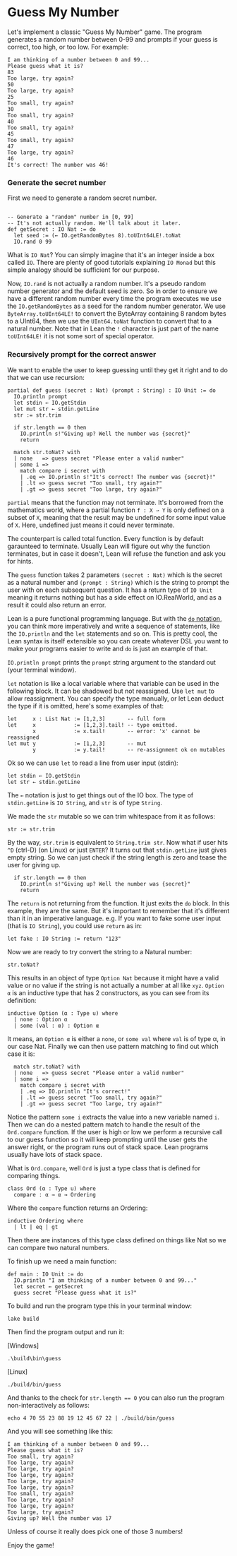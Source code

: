 # Guess My Number

Let's implement a classic "Guess My Number" game. The program generates a random number between 0-99 and prompts if your guess is correct, too high, or too low. For example:

```
I am thinking of a number between 0 and 99...
Please guess what it is?
83
Too large, try again?
50
Too large, try again?
25
Too small, try again?
30
Too small, try again?
40
Too small, try again?
45
Too small, try again?
47
Too large, try again?
46
It's correct! The number was 46!
```

### Generate the secret number

First we need to generate a random secret number.

```lean

-- Generate a "random" number in [0, 99]
-- It's not actually random. We'll talk about it later.
def getSecret : IO Nat := do
  let seed := (← IO.getRandomBytes 8).toUInt64LE!.toNat
  IO.rand 0 99
```

What is `IO Nat`? You can simply imagine that it's an integer inside a box called `IO`. There are
plenty of good tutorials explaining `IO Monad` but this simple analogy should be sufficient for our
purpose.

Now, `IO.rand` is not actually a random number. It's a pseudo random number generator and the
default seed is zero.  So in order to ensure we have a different random number every time the
program executes we use the `IO.getRandomBytes` as a seed for the random number generator.
We use `ByteArray.toUInt64LE!` to convert the ByteArray containing 8 random bytes to a UInt64, then we
use the `UInt64.toNat` function to convert that to a natural number.  Note that in Lean the `!`
character is just part of the name `toUInt64LE!` it is not some sort of special operator.

### Recursively prompt for the correct answer

We want to enable the user to keep guessing until they get it right and to do that we can use
recursion:

```lean
partial def guess (secret : Nat) (prompt : String) : IO Unit := do
  IO.println prompt
  let stdin ← IO.getStdin
  let mut str ← stdin.getLine
  str := str.trim

  if str.length == 0 then
    IO.println s!"Giving up? Well the number was {secret}"
    return

  match str.toNat? with
  | none   => guess secret "Please enter a valid number"
  | some i =>
    match compare i secret with
    | .eq => IO.println s!"It's correct! The number was {secret}!"
    | .lt => guess secret "Too small, try again?"
    | .gt => guess secret "Too large, try again?"
```

`partial` means that the function may not terminate. It's borrowed from the mathematics world, where
a partial function `f : X ⇀ Y` is only defined on a subset of `X`, meaning that the result may be
undefined for some input value of `X`. Here, undefined just means it could never terminate.

The counterpart is called total function. Every function is by default garaunteed to terminate.
Usually Lean will figure out why the function terminates, but in case it doesn't, Lean will refuse
the function and ask you for hints.

The `guess` function takes 2 parameters `(secret : Nat)` which is the secret as a natural number and
`(prompt : String)` which is the string to prompt the user with on each subsequent question.
It has a return type of `IO Unit` meaning it returns nothing but has a side effect on IO.RealWorld,
and as a result it could also return an error.

Lean is a pure functional programming language. But with the [`do`
notation](https://leanprover.github.io/lean4/doc/do.html), you can think more imperatively and write
a sequence of statements, like the `IO.println` and the `let` statements and so on. This is pretty
cool, the Lean syntax is itself extensible so you can create whatever DSL you want to make your
programs easier to write and `do` is just an example of that.

`IO.println prompt` prints the `prompt` string argument to the standard out (your terminal window).

`let` notation is like a local variable where that variable can be used in the following block. It
can be shadowed but not reassigned. Use `let mut` to allow reassignment. You can specify the type
manually, or let Lean deduct the type if it is omitted, here's some examples of that:

```lean
let     x : List Nat := [1,2,3]       -- full form
let     x            := [1,2,3].tail! -- type omitted.
        x            := x.tail!       -- error: 'x' cannot be reassigned
let mut y            := [1,2,3]       -- mut
        y            := y.tail!       -- re-assignment ok on mutables
```

Ok so we can use `let` to read a line from user input (stdin):

```lean
let stdin ← IO.getStdin
let str ← stdin.getLine
```

The `←` notation is just to get things out of the IO box. The type of `stdin.getLine` is `IO
String`, and `str` is of type `String`.

We made the `str` mutable so we can trim whitespace from it as follows:

```lean
str := str.trim
```

By the way, `str.trim` is equivalent to `String.trim str`. Now what if user hits `^D` (ctrl-D) (on
Linux) or just `ENTER`? It turns out that `stdin.getLine` just gives empty string. So we can just
check if the string length is zero and tease the user for giving up.

```lean
  if str.length == 0 then
    IO.println s!"Giving up? Well the number was {secret}"
    return
```

The `return` is not returning from the function. It just exits the `do` block. In this example, they
are the same. But it's important to remember that it's different than it in an imperative language.
e.g. If you want to fake some user input (that is `IO String`), you could use `return` as in:

```lean
let fake : IO String := return "123"
```

Now we are ready to try convert the string to a Natural number:

```
str.toNat?
```

This results in an object of type `Option Nat` because it might have a valid value or no value if
the string is not actually a number at all like `xyz`.  `Option α` is an inductive type that has 2
constructors, as you can see from its definition:

```lean
inductive Option (α : Type u) where
  | none : Option α
  | some (val : α) : Option α
```

It means, an `Option α` is either a `none`, or `some val` where `val` is of type α, in our case Nat.
Finally we can then use pattern matching to find out which case it is:

```lean
  match str.toNat? with
  | none   => guess secret "Please enter a valid number"
  | some i =>
    match compare i secret with
    | .eq => IO.println "It's correct!"
    | .lt => guess secret "Too small, try again?"
    | .gt => guess secret "Too large, try again?"
```

Notice the pattern `some i` extracts the value into a new variable named `i`.
Then we can do a nested pattern match to handle the result of the `Ord.compare` function.
If the user is high or low we perform a recursive call to our guess function so it
will keep prompting until the user gets the answer right, or the program runs out of
stack space.  Lean programs usually have lots of stack space.

What is `Ord.compare`, well `Ord` is just a type class that is defined for comparing things.

```lean
class Ord (α : Type u) where
  compare : α → α → Ordering
```

Where the `compare` function returns an Ordering:

```
inductive Ordering where
  | lt | eq | gt
```

Then there are instances of this type class defined on things like Nat so we can compare
two natural numbers.

To finish up we need a main function:

```lean
def main : IO Unit := do
  IO.println "I am thinking of a number between 0 and 99..."
  let secret ← getSecret
  guess secret "Please guess what it is?"
```

To build and run the program type this in your terminal window:
```
lake build
```

Then find the program output and run it:

[Windows]
```
.\build\bin\guess
```

[Linux]
```
./build/bin/guess
```

And thanks to the check for `str.length == 0` you can also run the program non-interactively
as follows:

```
echo 4 70 55 23 88 19 12 45 67 22 | ./build/bin/guess
```

And you will see something like this:

```
I am thinking of a number between 0 and 99...
Please guess what it is?
Too small, try again?
Too large, try again?
Too large, try again?
Too large, try again?
Too large, try again?
Too large, try again?
Too small, try again?
Too large, try again?
Too large, try again?
Too large, try again?
Giving up? Well the number was 17
```

Unless of course it really does pick one of those 3 numbers!


Enjoy the game!
